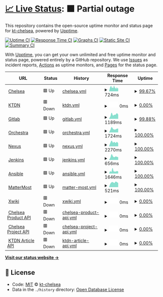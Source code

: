 # [📈 Live Status](https://kt-chelsea.github.io/status/): <!--live status--> **🟧 Partial outage**

This repository contains the open-source uptime monitor and status page for [kt-chelsea](https://kt-chelsea.github.io/status/), powered by [Upptime](https://github.com/upptime/upptime).

[![Uptime CI](https://github.com/koj-co/upptime/workflows/Uptime%20CI/badge.svg)](https://github.com/koj-co/upptime/actions?query=workflow%3A%22Uptime+CI%22)
[![Response Time CI](https://github.com/koj-co/upptime/workflows/Response%20Time%20CI/badge.svg)](https://github.com/koj-co/upptime/actions?query=workflow%3A%22Response+Time+CI%22)
[![Graphs CI](https://github.com/koj-co/upptime/workflows/Graphs%20CI/badge.svg)](https://github.com/koj-co/upptime/actions?query=workflow%3A%22Graphs+CI%22)
[![Static Site CI](https://github.com/koj-co/upptime/workflows/Static%20Site%20CI/badge.svg)](https://github.com/koj-co/upptime/actions?query=workflow%3A%22Static+Site+CI%22)
[![Summary CI](https://github.com/koj-co/upptime/workflows/Summary%20CI/badge.svg)](https://github.com/koj-co/upptime/actions?query=workflow%3A%22Summary+CI%22)

With [Upptime](https://upptime.js.org), you can get your own unlimited and free uptime monitor and status page, powered entirely by a GitHub repository. We use [Issues](https://github.com/kt-chelsea/status/issues) as incident reports, [Actions](https://github.com/kt-chelsea/status/actions) as uptime monitors, and [Pages](https://kt-chelsea.github.io/status/) for the status page.

<!--start: status pages-->
<!-- This summary is generated by Upptime (https://github.com/upptime/upptime) -->
<!-- Do not edit this manually, your changes will be overwritten -->
<!-- prettier-ignore -->
| URL | Status | History | Response Time | Uptime |
| --- | ------ | ------- | ------------- | ------ |
| <img alt="" src="https://favicons.githubusercontent.com/chelsea.kt.co.kr" height="13"> [Chelsea](http://chelsea.kt.co.kr) | 🟩 Up | [chelsea.yml](https://github.com/kt-chelsea/status/commits/HEAD/history/chelsea.yml) | <details><summary><img alt="Response time graph" src="./graphs/chelsea/response-time-week.png" height="20"> 724ms</summary><br><a href="https://kt-chelsea.github.io/status/history/chelsea"><img alt="Response time 718" src="https://img.shields.io/endpoint?url=https%3A%2F%2Fraw.githubusercontent.com%2Fkt-chelsea%2Fstatus%2FHEAD%2Fapi%2Fchelsea%2Fresponse-time.json"></a><br><a href="https://kt-chelsea.github.io/status/history/chelsea"><img alt="24-hour response time 648" src="https://img.shields.io/endpoint?url=https%3A%2F%2Fraw.githubusercontent.com%2Fkt-chelsea%2Fstatus%2FHEAD%2Fapi%2Fchelsea%2Fresponse-time-day.json"></a><br><a href="https://kt-chelsea.github.io/status/history/chelsea"><img alt="7-day response time 724" src="https://img.shields.io/endpoint?url=https%3A%2F%2Fraw.githubusercontent.com%2Fkt-chelsea%2Fstatus%2FHEAD%2Fapi%2Fchelsea%2Fresponse-time-week.json"></a><br><a href="https://kt-chelsea.github.io/status/history/chelsea"><img alt="30-day response time 708" src="https://img.shields.io/endpoint?url=https%3A%2F%2Fraw.githubusercontent.com%2Fkt-chelsea%2Fstatus%2FHEAD%2Fapi%2Fchelsea%2Fresponse-time-month.json"></a><br><a href="https://kt-chelsea.github.io/status/history/chelsea"><img alt="1-year response time 702" src="https://img.shields.io/endpoint?url=https%3A%2F%2Fraw.githubusercontent.com%2Fkt-chelsea%2Fstatus%2FHEAD%2Fapi%2Fchelsea%2Fresponse-time-year.json"></a></details> | <details><summary><a href="https://kt-chelsea.github.io/status/history/chelsea">99.67%</a></summary><a href="https://kt-chelsea.github.io/status/history/chelsea"><img alt="All-time uptime 99.91%" src="https://img.shields.io/endpoint?url=https%3A%2F%2Fraw.githubusercontent.com%2Fkt-chelsea%2Fstatus%2FHEAD%2Fapi%2Fchelsea%2Fuptime.json"></a><br><a href="https://kt-chelsea.github.io/status/history/chelsea"><img alt="24-hour uptime 97.66%" src="https://img.shields.io/endpoint?url=https%3A%2F%2Fraw.githubusercontent.com%2Fkt-chelsea%2Fstatus%2FHEAD%2Fapi%2Fchelsea%2Fuptime-day.json"></a><br><a href="https://kt-chelsea.github.io/status/history/chelsea"><img alt="7-day uptime 99.67%" src="https://img.shields.io/endpoint?url=https%3A%2F%2Fraw.githubusercontent.com%2Fkt-chelsea%2Fstatus%2FHEAD%2Fapi%2Fchelsea%2Fuptime-week.json"></a><br><a href="https://kt-chelsea.github.io/status/history/chelsea"><img alt="30-day uptime 99.92%" src="https://img.shields.io/endpoint?url=https%3A%2F%2Fraw.githubusercontent.com%2Fkt-chelsea%2Fstatus%2FHEAD%2Fapi%2Fchelsea%2Fuptime-month.json"></a><br><a href="https://kt-chelsea.github.io/status/history/chelsea"><img alt="1-year uptime 99.93%" src="https://img.shields.io/endpoint?url=https%3A%2F%2Fraw.githubusercontent.com%2Fkt-chelsea%2Fstatus%2FHEAD%2Fapi%2Fchelsea%2Fuptime-year.json"></a></details>
| <img alt="" src="https://favicons.githubusercontent.com/ktdn.chelsea.kt.co.kr" height="13"> [KTDN](http://ktdn.chelsea.kt.co.kr) | 🟥 Down | [ktdn.yml](https://github.com/kt-chelsea/status/commits/HEAD/history/ktdn.yml) | <details><summary><img alt="Response time graph" src="./graphs/ktdn/response-time-week.png" height="20"> 0ms</summary><br><a href="https://kt-chelsea.github.io/status/history/ktdn"><img alt="Response time 689" src="https://img.shields.io/endpoint?url=https%3A%2F%2Fraw.githubusercontent.com%2Fkt-chelsea%2Fstatus%2FHEAD%2Fapi%2Fktdn%2Fresponse-time.json"></a><br><a href="https://kt-chelsea.github.io/status/history/ktdn"><img alt="24-hour response time 0" src="https://img.shields.io/endpoint?url=https%3A%2F%2Fraw.githubusercontent.com%2Fkt-chelsea%2Fstatus%2FHEAD%2Fapi%2Fktdn%2Fresponse-time-day.json"></a><br><a href="https://kt-chelsea.github.io/status/history/ktdn"><img alt="7-day response time 0" src="https://img.shields.io/endpoint?url=https%3A%2F%2Fraw.githubusercontent.com%2Fkt-chelsea%2Fstatus%2FHEAD%2Fapi%2Fktdn%2Fresponse-time-week.json"></a><br><a href="https://kt-chelsea.github.io/status/history/ktdn"><img alt="30-day response time 0" src="https://img.shields.io/endpoint?url=https%3A%2F%2Fraw.githubusercontent.com%2Fkt-chelsea%2Fstatus%2FHEAD%2Fapi%2Fktdn%2Fresponse-time-month.json"></a><br><a href="https://kt-chelsea.github.io/status/history/ktdn"><img alt="1-year response time 666" src="https://img.shields.io/endpoint?url=https%3A%2F%2Fraw.githubusercontent.com%2Fkt-chelsea%2Fstatus%2FHEAD%2Fapi%2Fktdn%2Fresponse-time-year.json"></a></details> | <details><summary><a href="https://kt-chelsea.github.io/status/history/ktdn">0.00%</a></summary><a href="https://kt-chelsea.github.io/status/history/ktdn"><img alt="All-time uptime 78.00%" src="https://img.shields.io/endpoint?url=https%3A%2F%2Fraw.githubusercontent.com%2Fkt-chelsea%2Fstatus%2FHEAD%2Fapi%2Fktdn%2Fuptime.json"></a><br><a href="https://kt-chelsea.github.io/status/history/ktdn"><img alt="24-hour uptime 0.00%" src="https://img.shields.io/endpoint?url=https%3A%2F%2Fraw.githubusercontent.com%2Fkt-chelsea%2Fstatus%2FHEAD%2Fapi%2Fktdn%2Fuptime-day.json"></a><br><a href="https://kt-chelsea.github.io/status/history/ktdn"><img alt="7-day uptime 0.00%" src="https://img.shields.io/endpoint?url=https%3A%2F%2Fraw.githubusercontent.com%2Fkt-chelsea%2Fstatus%2FHEAD%2Fapi%2Fktdn%2Fuptime-week.json"></a><br><a href="https://kt-chelsea.github.io/status/history/ktdn"><img alt="30-day uptime 7.96%" src="https://img.shields.io/endpoint?url=https%3A%2F%2Fraw.githubusercontent.com%2Fkt-chelsea%2Fstatus%2FHEAD%2Fapi%2Fktdn%2Fuptime-month.json"></a><br><a href="https://kt-chelsea.github.io/status/history/ktdn"><img alt="1-year uptime 70.51%" src="https://img.shields.io/endpoint?url=https%3A%2F%2Fraw.githubusercontent.com%2Fkt-chelsea%2Fstatus%2FHEAD%2Fapi%2Fktdn%2Fuptime-year.json"></a></details>
| <img alt="" src="https://favicons.githubusercontent.com/scm.chelsea.kt.co.kr" height="13"> [Gitlab](http://scm.chelsea.kt.co.kr) | 🟩 Up | [gitlab.yml](https://github.com/kt-chelsea/status/commits/HEAD/history/gitlab.yml) | <details><summary><img alt="Response time graph" src="./graphs/gitlab/response-time-week.png" height="20"> 1189ms</summary><br><a href="https://kt-chelsea.github.io/status/history/gitlab"><img alt="Response time 1079" src="https://img.shields.io/endpoint?url=https%3A%2F%2Fraw.githubusercontent.com%2Fkt-chelsea%2Fstatus%2FHEAD%2Fapi%2Fgitlab%2Fresponse-time.json"></a><br><a href="https://kt-chelsea.github.io/status/history/gitlab"><img alt="24-hour response time 1013" src="https://img.shields.io/endpoint?url=https%3A%2F%2Fraw.githubusercontent.com%2Fkt-chelsea%2Fstatus%2FHEAD%2Fapi%2Fgitlab%2Fresponse-time-day.json"></a><br><a href="https://kt-chelsea.github.io/status/history/gitlab"><img alt="7-day response time 1189" src="https://img.shields.io/endpoint?url=https%3A%2F%2Fraw.githubusercontent.com%2Fkt-chelsea%2Fstatus%2FHEAD%2Fapi%2Fgitlab%2Fresponse-time-week.json"></a><br><a href="https://kt-chelsea.github.io/status/history/gitlab"><img alt="30-day response time 1046" src="https://img.shields.io/endpoint?url=https%3A%2F%2Fraw.githubusercontent.com%2Fkt-chelsea%2Fstatus%2FHEAD%2Fapi%2Fgitlab%2Fresponse-time-month.json"></a><br><a href="https://kt-chelsea.github.io/status/history/gitlab"><img alt="1-year response time 1077" src="https://img.shields.io/endpoint?url=https%3A%2F%2Fraw.githubusercontent.com%2Fkt-chelsea%2Fstatus%2FHEAD%2Fapi%2Fgitlab%2Fresponse-time-year.json"></a></details> | <details><summary><a href="https://kt-chelsea.github.io/status/history/gitlab">99.88%</a></summary><a href="https://kt-chelsea.github.io/status/history/gitlab"><img alt="All-time uptime 99.75%" src="https://img.shields.io/endpoint?url=https%3A%2F%2Fraw.githubusercontent.com%2Fkt-chelsea%2Fstatus%2FHEAD%2Fapi%2Fgitlab%2Fuptime.json"></a><br><a href="https://kt-chelsea.github.io/status/history/gitlab"><img alt="24-hour uptime 99.19%" src="https://img.shields.io/endpoint?url=https%3A%2F%2Fraw.githubusercontent.com%2Fkt-chelsea%2Fstatus%2FHEAD%2Fapi%2Fgitlab%2Fuptime-day.json"></a><br><a href="https://kt-chelsea.github.io/status/history/gitlab"><img alt="7-day uptime 99.88%" src="https://img.shields.io/endpoint?url=https%3A%2F%2Fraw.githubusercontent.com%2Fkt-chelsea%2Fstatus%2FHEAD%2Fapi%2Fgitlab%2Fuptime-week.json"></a><br><a href="https://kt-chelsea.github.io/status/history/gitlab"><img alt="30-day uptime 99.97%" src="https://img.shields.io/endpoint?url=https%3A%2F%2Fraw.githubusercontent.com%2Fkt-chelsea%2Fstatus%2FHEAD%2Fapi%2Fgitlab%2Fuptime-month.json"></a><br><a href="https://kt-chelsea.github.io/status/history/gitlab"><img alt="1-year uptime 99.72%" src="https://img.shields.io/endpoint?url=https%3A%2F%2Fraw.githubusercontent.com%2Fkt-chelsea%2Fstatus%2FHEAD%2Fapi%2Fgitlab%2Fuptime-year.json"></a></details>
| <img alt="" src="https://favicons.githubusercontent.com/issue.chelsea.kt.co.kr" height="13"> [Orchestra](http://issue.chelsea.kt.co.kr) | 🟩 Up | [orchestra.yml](https://github.com/kt-chelsea/status/commits/HEAD/history/orchestra.yml) | <details><summary><img alt="Response time graph" src="./graphs/orchestra/response-time-week.png" height="20"> 1724ms</summary><br><a href="https://kt-chelsea.github.io/status/history/orchestra"><img alt="Response time 2011" src="https://img.shields.io/endpoint?url=https%3A%2F%2Fraw.githubusercontent.com%2Fkt-chelsea%2Fstatus%2FHEAD%2Fapi%2Forchestra%2Fresponse-time.json"></a><br><a href="https://kt-chelsea.github.io/status/history/orchestra"><img alt="24-hour response time 1861" src="https://img.shields.io/endpoint?url=https%3A%2F%2Fraw.githubusercontent.com%2Fkt-chelsea%2Fstatus%2FHEAD%2Fapi%2Forchestra%2Fresponse-time-day.json"></a><br><a href="https://kt-chelsea.github.io/status/history/orchestra"><img alt="7-day response time 1724" src="https://img.shields.io/endpoint?url=https%3A%2F%2Fraw.githubusercontent.com%2Fkt-chelsea%2Fstatus%2FHEAD%2Fapi%2Forchestra%2Fresponse-time-week.json"></a><br><a href="https://kt-chelsea.github.io/status/history/orchestra"><img alt="30-day response time 1556" src="https://img.shields.io/endpoint?url=https%3A%2F%2Fraw.githubusercontent.com%2Fkt-chelsea%2Fstatus%2FHEAD%2Fapi%2Forchestra%2Fresponse-time-month.json"></a><br><a href="https://kt-chelsea.github.io/status/history/orchestra"><img alt="1-year response time 2114" src="https://img.shields.io/endpoint?url=https%3A%2F%2Fraw.githubusercontent.com%2Fkt-chelsea%2Fstatus%2FHEAD%2Fapi%2Forchestra%2Fresponse-time-year.json"></a></details> | <details><summary><a href="https://kt-chelsea.github.io/status/history/orchestra">100.00%</a></summary><a href="https://kt-chelsea.github.io/status/history/orchestra"><img alt="All-time uptime 99.82%" src="https://img.shields.io/endpoint?url=https%3A%2F%2Fraw.githubusercontent.com%2Fkt-chelsea%2Fstatus%2FHEAD%2Fapi%2Forchestra%2Fuptime.json"></a><br><a href="https://kt-chelsea.github.io/status/history/orchestra"><img alt="24-hour uptime 100.00%" src="https://img.shields.io/endpoint?url=https%3A%2F%2Fraw.githubusercontent.com%2Fkt-chelsea%2Fstatus%2FHEAD%2Fapi%2Forchestra%2Fuptime-day.json"></a><br><a href="https://kt-chelsea.github.io/status/history/orchestra"><img alt="7-day uptime 100.00%" src="https://img.shields.io/endpoint?url=https%3A%2F%2Fraw.githubusercontent.com%2Fkt-chelsea%2Fstatus%2FHEAD%2Fapi%2Forchestra%2Fuptime-week.json"></a><br><a href="https://kt-chelsea.github.io/status/history/orchestra"><img alt="30-day uptime 99.96%" src="https://img.shields.io/endpoint?url=https%3A%2F%2Fraw.githubusercontent.com%2Fkt-chelsea%2Fstatus%2FHEAD%2Fapi%2Forchestra%2Fuptime-month.json"></a><br><a href="https://kt-chelsea.github.io/status/history/orchestra"><img alt="1-year uptime 99.80%" src="https://img.shields.io/endpoint?url=https%3A%2F%2Fraw.githubusercontent.com%2Fkt-chelsea%2Fstatus%2FHEAD%2Fapi%2Forchestra%2Fuptime-year.json"></a></details>
| <img alt="" src="https://favicons.githubusercontent.com/repo.chelsea.kt.co.kr" height="13"> [Nexus](http://repo.chelsea.kt.co.kr) | 🟩 Up | [nexus.yml](https://github.com/kt-chelsea/status/commits/HEAD/history/nexus.yml) | <details><summary><img alt="Response time graph" src="./graphs/nexus/response-time-week.png" height="20"> 2270ms</summary><br><a href="https://kt-chelsea.github.io/status/history/nexus"><img alt="Response time 1175" src="https://img.shields.io/endpoint?url=https%3A%2F%2Fraw.githubusercontent.com%2Fkt-chelsea%2Fstatus%2FHEAD%2Fapi%2Fnexus%2Fresponse-time.json"></a><br><a href="https://kt-chelsea.github.io/status/history/nexus"><img alt="24-hour response time 1747" src="https://img.shields.io/endpoint?url=https%3A%2F%2Fraw.githubusercontent.com%2Fkt-chelsea%2Fstatus%2FHEAD%2Fapi%2Fnexus%2Fresponse-time-day.json"></a><br><a href="https://kt-chelsea.github.io/status/history/nexus"><img alt="7-day response time 2270" src="https://img.shields.io/endpoint?url=https%3A%2F%2Fraw.githubusercontent.com%2Fkt-chelsea%2Fstatus%2FHEAD%2Fapi%2Fnexus%2Fresponse-time-week.json"></a><br><a href="https://kt-chelsea.github.io/status/history/nexus"><img alt="30-day response time 2076" src="https://img.shields.io/endpoint?url=https%3A%2F%2Fraw.githubusercontent.com%2Fkt-chelsea%2Fstatus%2FHEAD%2Fapi%2Fnexus%2Fresponse-time-month.json"></a><br><a href="https://kt-chelsea.github.io/status/history/nexus"><img alt="1-year response time 1380" src="https://img.shields.io/endpoint?url=https%3A%2F%2Fraw.githubusercontent.com%2Fkt-chelsea%2Fstatus%2FHEAD%2Fapi%2Fnexus%2Fresponse-time-year.json"></a></details> | <details><summary><a href="https://kt-chelsea.github.io/status/history/nexus">100.00%</a></summary><a href="https://kt-chelsea.github.io/status/history/nexus"><img alt="All-time uptime 99.94%" src="https://img.shields.io/endpoint?url=https%3A%2F%2Fraw.githubusercontent.com%2Fkt-chelsea%2Fstatus%2FHEAD%2Fapi%2Fnexus%2Fuptime.json"></a><br><a href="https://kt-chelsea.github.io/status/history/nexus"><img alt="24-hour uptime 100.00%" src="https://img.shields.io/endpoint?url=https%3A%2F%2Fraw.githubusercontent.com%2Fkt-chelsea%2Fstatus%2FHEAD%2Fapi%2Fnexus%2Fuptime-day.json"></a><br><a href="https://kt-chelsea.github.io/status/history/nexus"><img alt="7-day uptime 100.00%" src="https://img.shields.io/endpoint?url=https%3A%2F%2Fraw.githubusercontent.com%2Fkt-chelsea%2Fstatus%2FHEAD%2Fapi%2Fnexus%2Fuptime-week.json"></a><br><a href="https://kt-chelsea.github.io/status/history/nexus"><img alt="30-day uptime 100.00%" src="https://img.shields.io/endpoint?url=https%3A%2F%2Fraw.githubusercontent.com%2Fkt-chelsea%2Fstatus%2FHEAD%2Fapi%2Fnexus%2Fuptime-month.json"></a><br><a href="https://kt-chelsea.github.io/status/history/nexus"><img alt="1-year uptime 99.96%" src="https://img.shields.io/endpoint?url=https%3A%2F%2Fraw.githubusercontent.com%2Fkt-chelsea%2Fstatus%2FHEAD%2Fapi%2Fnexus%2Fuptime-year.json"></a></details>
| <img alt="" src="https://favicons.githubusercontent.com/build.chelsea.kt.co.kr" height="13"> [Jenkins](http://build.chelsea.kt.co.kr) | 🟩 Up | [jenkins.yml](https://github.com/kt-chelsea/status/commits/HEAD/history/jenkins.yml) | <details><summary><img alt="Response time graph" src="./graphs/jenkins/response-time-week.png" height="20"> 656ms</summary><br><a href="https://kt-chelsea.github.io/status/history/jenkins"><img alt="Response time 656" src="https://img.shields.io/endpoint?url=https%3A%2F%2Fraw.githubusercontent.com%2Fkt-chelsea%2Fstatus%2FHEAD%2Fapi%2Fjenkins%2Fresponse-time.json"></a><br><a href="https://kt-chelsea.github.io/status/history/jenkins"><img alt="24-hour response time 527" src="https://img.shields.io/endpoint?url=https%3A%2F%2Fraw.githubusercontent.com%2Fkt-chelsea%2Fstatus%2FHEAD%2Fapi%2Fjenkins%2Fresponse-time-day.json"></a><br><a href="https://kt-chelsea.github.io/status/history/jenkins"><img alt="7-day response time 656" src="https://img.shields.io/endpoint?url=https%3A%2F%2Fraw.githubusercontent.com%2Fkt-chelsea%2Fstatus%2FHEAD%2Fapi%2Fjenkins%2Fresponse-time-week.json"></a><br><a href="https://kt-chelsea.github.io/status/history/jenkins"><img alt="30-day response time 614" src="https://img.shields.io/endpoint?url=https%3A%2F%2Fraw.githubusercontent.com%2Fkt-chelsea%2Fstatus%2FHEAD%2Fapi%2Fjenkins%2Fresponse-time-month.json"></a><br><a href="https://kt-chelsea.github.io/status/history/jenkins"><img alt="1-year response time 656" src="https://img.shields.io/endpoint?url=https%3A%2F%2Fraw.githubusercontent.com%2Fkt-chelsea%2Fstatus%2FHEAD%2Fapi%2Fjenkins%2Fresponse-time-year.json"></a></details> | <details><summary><a href="https://kt-chelsea.github.io/status/history/jenkins">100.00%</a></summary><a href="https://kt-chelsea.github.io/status/history/jenkins"><img alt="All-time uptime 99.22%" src="https://img.shields.io/endpoint?url=https%3A%2F%2Fraw.githubusercontent.com%2Fkt-chelsea%2Fstatus%2FHEAD%2Fapi%2Fjenkins%2Fuptime.json"></a><br><a href="https://kt-chelsea.github.io/status/history/jenkins"><img alt="24-hour uptime 100.00%" src="https://img.shields.io/endpoint?url=https%3A%2F%2Fraw.githubusercontent.com%2Fkt-chelsea%2Fstatus%2FHEAD%2Fapi%2Fjenkins%2Fuptime-day.json"></a><br><a href="https://kt-chelsea.github.io/status/history/jenkins"><img alt="7-day uptime 100.00%" src="https://img.shields.io/endpoint?url=https%3A%2F%2Fraw.githubusercontent.com%2Fkt-chelsea%2Fstatus%2FHEAD%2Fapi%2Fjenkins%2Fuptime-week.json"></a><br><a href="https://kt-chelsea.github.io/status/history/jenkins"><img alt="30-day uptime 100.00%" src="https://img.shields.io/endpoint?url=https%3A%2F%2Fraw.githubusercontent.com%2Fkt-chelsea%2Fstatus%2FHEAD%2Fapi%2Fjenkins%2Fuptime-month.json"></a><br><a href="https://kt-chelsea.github.io/status/history/jenkins"><img alt="1-year uptime 99.44%" src="https://img.shields.io/endpoint?url=https%3A%2F%2Fraw.githubusercontent.com%2Fkt-chelsea%2Fstatus%2FHEAD%2Fapi%2Fjenkins%2Fuptime-year.json"></a></details>
| <img alt="" src="https://favicons.githubusercontent.com/deploy.chelsea.kt.co.kr" height="13"> [Ansible](http://deploy.chelsea.kt.co.kr/#/login) | 🟩 Up | [ansible.yml](https://github.com/kt-chelsea/status/commits/HEAD/history/ansible.yml) | <details><summary><img alt="Response time graph" src="./graphs/ansible/response-time-week.png" height="20"> 1646ms</summary><br><a href="https://kt-chelsea.github.io/status/history/ansible"><img alt="Response time 1138" src="https://img.shields.io/endpoint?url=https%3A%2F%2Fraw.githubusercontent.com%2Fkt-chelsea%2Fstatus%2FHEAD%2Fapi%2Fansible%2Fresponse-time.json"></a><br><a href="https://kt-chelsea.github.io/status/history/ansible"><img alt="24-hour response time 1284" src="https://img.shields.io/endpoint?url=https%3A%2F%2Fraw.githubusercontent.com%2Fkt-chelsea%2Fstatus%2FHEAD%2Fapi%2Fansible%2Fresponse-time-day.json"></a><br><a href="https://kt-chelsea.github.io/status/history/ansible"><img alt="7-day response time 1646" src="https://img.shields.io/endpoint?url=https%3A%2F%2Fraw.githubusercontent.com%2Fkt-chelsea%2Fstatus%2FHEAD%2Fapi%2Fansible%2Fresponse-time-week.json"></a><br><a href="https://kt-chelsea.github.io/status/history/ansible"><img alt="30-day response time 1519" src="https://img.shields.io/endpoint?url=https%3A%2F%2Fraw.githubusercontent.com%2Fkt-chelsea%2Fstatus%2FHEAD%2Fapi%2Fansible%2Fresponse-time-month.json"></a><br><a href="https://kt-chelsea.github.io/status/history/ansible"><img alt="1-year response time 1319" src="https://img.shields.io/endpoint?url=https%3A%2F%2Fraw.githubusercontent.com%2Fkt-chelsea%2Fstatus%2FHEAD%2Fapi%2Fansible%2Fresponse-time-year.json"></a></details> | <details><summary><a href="https://kt-chelsea.github.io/status/history/ansible">100.00%</a></summary><a href="https://kt-chelsea.github.io/status/history/ansible"><img alt="All-time uptime 99.12%" src="https://img.shields.io/endpoint?url=https%3A%2F%2Fraw.githubusercontent.com%2Fkt-chelsea%2Fstatus%2FHEAD%2Fapi%2Fansible%2Fuptime.json"></a><br><a href="https://kt-chelsea.github.io/status/history/ansible"><img alt="24-hour uptime 100.00%" src="https://img.shields.io/endpoint?url=https%3A%2F%2Fraw.githubusercontent.com%2Fkt-chelsea%2Fstatus%2FHEAD%2Fapi%2Fansible%2Fuptime-day.json"></a><br><a href="https://kt-chelsea.github.io/status/history/ansible"><img alt="7-day uptime 100.00%" src="https://img.shields.io/endpoint?url=https%3A%2F%2Fraw.githubusercontent.com%2Fkt-chelsea%2Fstatus%2FHEAD%2Fapi%2Fansible%2Fuptime-week.json"></a><br><a href="https://kt-chelsea.github.io/status/history/ansible"><img alt="30-day uptime 100.00%" src="https://img.shields.io/endpoint?url=https%3A%2F%2Fraw.githubusercontent.com%2Fkt-chelsea%2Fstatus%2FHEAD%2Fapi%2Fansible%2Fuptime-month.json"></a><br><a href="https://kt-chelsea.github.io/status/history/ansible"><img alt="1-year uptime 98.86%" src="https://img.shields.io/endpoint?url=https%3A%2F%2Fraw.githubusercontent.com%2Fkt-chelsea%2Fstatus%2FHEAD%2Fapi%2Fansible%2Fuptime-year.json"></a></details>
| <img alt="" src="https://favicons.githubusercontent.com/chat.chelsea.kt.co.kr" height="13"> [MatterMost](http://chat.chelsea.kt.co.kr/login) | 🟩 Up | [matter-most.yml](https://github.com/kt-chelsea/status/commits/HEAD/history/matter-most.yml) | <details><summary><img alt="Response time graph" src="./graphs/matter-most/response-time-week.png" height="20"> 521ms</summary><br><a href="https://kt-chelsea.github.io/status/history/matter-most"><img alt="Response time 587" src="https://img.shields.io/endpoint?url=https%3A%2F%2Fraw.githubusercontent.com%2Fkt-chelsea%2Fstatus%2FHEAD%2Fapi%2Fmatter-most%2Fresponse-time.json"></a><br><a href="https://kt-chelsea.github.io/status/history/matter-most"><img alt="24-hour response time 472" src="https://img.shields.io/endpoint?url=https%3A%2F%2Fraw.githubusercontent.com%2Fkt-chelsea%2Fstatus%2FHEAD%2Fapi%2Fmatter-most%2Fresponse-time-day.json"></a><br><a href="https://kt-chelsea.github.io/status/history/matter-most"><img alt="7-day response time 521" src="https://img.shields.io/endpoint?url=https%3A%2F%2Fraw.githubusercontent.com%2Fkt-chelsea%2Fstatus%2FHEAD%2Fapi%2Fmatter-most%2Fresponse-time-week.json"></a><br><a href="https://kt-chelsea.github.io/status/history/matter-most"><img alt="30-day response time 558" src="https://img.shields.io/endpoint?url=https%3A%2F%2Fraw.githubusercontent.com%2Fkt-chelsea%2Fstatus%2FHEAD%2Fapi%2Fmatter-most%2Fresponse-time-month.json"></a><br><a href="https://kt-chelsea.github.io/status/history/matter-most"><img alt="1-year response time 581" src="https://img.shields.io/endpoint?url=https%3A%2F%2Fraw.githubusercontent.com%2Fkt-chelsea%2Fstatus%2FHEAD%2Fapi%2Fmatter-most%2Fresponse-time-year.json"></a></details> | <details><summary><a href="https://kt-chelsea.github.io/status/history/matter-most">100.00%</a></summary><a href="https://kt-chelsea.github.io/status/history/matter-most"><img alt="All-time uptime 99.95%" src="https://img.shields.io/endpoint?url=https%3A%2F%2Fraw.githubusercontent.com%2Fkt-chelsea%2Fstatus%2FHEAD%2Fapi%2Fmatter-most%2Fuptime.json"></a><br><a href="https://kt-chelsea.github.io/status/history/matter-most"><img alt="24-hour uptime 100.00%" src="https://img.shields.io/endpoint?url=https%3A%2F%2Fraw.githubusercontent.com%2Fkt-chelsea%2Fstatus%2FHEAD%2Fapi%2Fmatter-most%2Fuptime-day.json"></a><br><a href="https://kt-chelsea.github.io/status/history/matter-most"><img alt="7-day uptime 100.00%" src="https://img.shields.io/endpoint?url=https%3A%2F%2Fraw.githubusercontent.com%2Fkt-chelsea%2Fstatus%2FHEAD%2Fapi%2Fmatter-most%2Fuptime-week.json"></a><br><a href="https://kt-chelsea.github.io/status/history/matter-most"><img alt="30-day uptime 100.00%" src="https://img.shields.io/endpoint?url=https%3A%2F%2Fraw.githubusercontent.com%2Fkt-chelsea%2Fstatus%2FHEAD%2Fapi%2Fmatter-most%2Fuptime-month.json"></a><br><a href="https://kt-chelsea.github.io/status/history/matter-most"><img alt="1-year uptime 99.97%" src="https://img.shields.io/endpoint?url=https%3A%2F%2Fraw.githubusercontent.com%2Fkt-chelsea%2Fstatus%2FHEAD%2Fapi%2Fmatter-most%2Fuptime-year.json"></a></details>
| <img alt="" src="https://favicons.githubusercontent.com/wiki.chelsea.kt.co.kr" height="13"> [Xwiki](http://wiki.chelsea.kt.co.kr/xwiki/bin/view/Main/) | 🟥 Down | [xwiki.yml](https://github.com/kt-chelsea/status/commits/HEAD/history/xwiki.yml) | <details><summary><img alt="Response time graph" src="./graphs/xwiki/response-time-week.png" height="20"> 0ms</summary><br><a href="https://kt-chelsea.github.io/status/history/xwiki"><img alt="Response time 834" src="https://img.shields.io/endpoint?url=https%3A%2F%2Fraw.githubusercontent.com%2Fkt-chelsea%2Fstatus%2FHEAD%2Fapi%2Fxwiki%2Fresponse-time.json"></a><br><a href="https://kt-chelsea.github.io/status/history/xwiki"><img alt="24-hour response time 0" src="https://img.shields.io/endpoint?url=https%3A%2F%2Fraw.githubusercontent.com%2Fkt-chelsea%2Fstatus%2FHEAD%2Fapi%2Fxwiki%2Fresponse-time-day.json"></a><br><a href="https://kt-chelsea.github.io/status/history/xwiki"><img alt="7-day response time 0" src="https://img.shields.io/endpoint?url=https%3A%2F%2Fraw.githubusercontent.com%2Fkt-chelsea%2Fstatus%2FHEAD%2Fapi%2Fxwiki%2Fresponse-time-week.json"></a><br><a href="https://kt-chelsea.github.io/status/history/xwiki"><img alt="30-day response time 0" src="https://img.shields.io/endpoint?url=https%3A%2F%2Fraw.githubusercontent.com%2Fkt-chelsea%2Fstatus%2FHEAD%2Fapi%2Fxwiki%2Fresponse-time-month.json"></a><br><a href="https://kt-chelsea.github.io/status/history/xwiki"><img alt="1-year response time 827" src="https://img.shields.io/endpoint?url=https%3A%2F%2Fraw.githubusercontent.com%2Fkt-chelsea%2Fstatus%2FHEAD%2Fapi%2Fxwiki%2Fresponse-time-year.json"></a></details> | <details><summary><a href="https://kt-chelsea.github.io/status/history/xwiki">0.00%</a></summary><a href="https://kt-chelsea.github.io/status/history/xwiki"><img alt="All-time uptime 64.19%" src="https://img.shields.io/endpoint?url=https%3A%2F%2Fraw.githubusercontent.com%2Fkt-chelsea%2Fstatus%2FHEAD%2Fapi%2Fxwiki%2Fuptime.json"></a><br><a href="https://kt-chelsea.github.io/status/history/xwiki"><img alt="24-hour uptime 0.00%" src="https://img.shields.io/endpoint?url=https%3A%2F%2Fraw.githubusercontent.com%2Fkt-chelsea%2Fstatus%2FHEAD%2Fapi%2Fxwiki%2Fuptime-day.json"></a><br><a href="https://kt-chelsea.github.io/status/history/xwiki"><img alt="7-day uptime 0.00%" src="https://img.shields.io/endpoint?url=https%3A%2F%2Fraw.githubusercontent.com%2Fkt-chelsea%2Fstatus%2FHEAD%2Fapi%2Fxwiki%2Fuptime-week.json"></a><br><a href="https://kt-chelsea.github.io/status/history/xwiki"><img alt="30-day uptime 7.96%" src="https://img.shields.io/endpoint?url=https%3A%2F%2Fraw.githubusercontent.com%2Fkt-chelsea%2Fstatus%2FHEAD%2Fapi%2Fxwiki%2Fuptime-month.json"></a><br><a href="https://kt-chelsea.github.io/status/history/xwiki"><img alt="1-year uptime 51.97%" src="https://img.shields.io/endpoint?url=https%3A%2F%2Fraw.githubusercontent.com%2Fkt-chelsea%2Fstatus%2FHEAD%2Fapi%2Fxwiki%2Fuptime-year.json"></a></details>
| <img alt="" src="https://favicons.githubusercontent.com/chelsea.kt.co.kr" height="13"> [Chelsea Product API](http://chelsea.kt.co.kr/chelsea/product) | 🟥 Down | [chelsea-product-api.yml](https://github.com/kt-chelsea/status/commits/HEAD/history/chelsea-product-api.yml) | <details><summary><img alt="Response time graph" src="./graphs/chelsea-product-api/response-time-week.png" height="20"> 0ms</summary><br><a href="https://kt-chelsea.github.io/status/history/chelsea-product-api"><img alt="Response time 375" src="https://img.shields.io/endpoint?url=https%3A%2F%2Fraw.githubusercontent.com%2Fkt-chelsea%2Fstatus%2FHEAD%2Fapi%2Fchelsea-product-api%2Fresponse-time.json"></a><br><a href="https://kt-chelsea.github.io/status/history/chelsea-product-api"><img alt="24-hour response time 0" src="https://img.shields.io/endpoint?url=https%3A%2F%2Fraw.githubusercontent.com%2Fkt-chelsea%2Fstatus%2FHEAD%2Fapi%2Fchelsea-product-api%2Fresponse-time-day.json"></a><br><a href="https://kt-chelsea.github.io/status/history/chelsea-product-api"><img alt="7-day response time 0" src="https://img.shields.io/endpoint?url=https%3A%2F%2Fraw.githubusercontent.com%2Fkt-chelsea%2Fstatus%2FHEAD%2Fapi%2Fchelsea-product-api%2Fresponse-time-week.json"></a><br><a href="https://kt-chelsea.github.io/status/history/chelsea-product-api"><img alt="30-day response time 379" src="https://img.shields.io/endpoint?url=https%3A%2F%2Fraw.githubusercontent.com%2Fkt-chelsea%2Fstatus%2FHEAD%2Fapi%2Fchelsea-product-api%2Fresponse-time-month.json"></a><br><a href="https://kt-chelsea.github.io/status/history/chelsea-product-api"><img alt="1-year response time 378" src="https://img.shields.io/endpoint?url=https%3A%2F%2Fraw.githubusercontent.com%2Fkt-chelsea%2Fstatus%2FHEAD%2Fapi%2Fchelsea-product-api%2Fresponse-time-year.json"></a></details> | <details><summary><a href="https://kt-chelsea.github.io/status/history/chelsea-product-api">0.00%</a></summary><a href="https://kt-chelsea.github.io/status/history/chelsea-product-api"><img alt="All-time uptime 98.42%" src="https://img.shields.io/endpoint?url=https%3A%2F%2Fraw.githubusercontent.com%2Fkt-chelsea%2Fstatus%2FHEAD%2Fapi%2Fchelsea-product-api%2Fuptime.json"></a><br><a href="https://kt-chelsea.github.io/status/history/chelsea-product-api"><img alt="24-hour uptime 0.00%" src="https://img.shields.io/endpoint?url=https%3A%2F%2Fraw.githubusercontent.com%2Fkt-chelsea%2Fstatus%2FHEAD%2Fapi%2Fchelsea-product-api%2Fuptime-day.json"></a><br><a href="https://kt-chelsea.github.io/status/history/chelsea-product-api"><img alt="7-day uptime 0.00%" src="https://img.shields.io/endpoint?url=https%3A%2F%2Fraw.githubusercontent.com%2Fkt-chelsea%2Fstatus%2FHEAD%2Fapi%2Fchelsea-product-api%2Fuptime-week.json"></a><br><a href="https://kt-chelsea.github.io/status/history/chelsea-product-api"><img alt="30-day uptime 75.75%" src="https://img.shields.io/endpoint?url=https%3A%2F%2Fraw.githubusercontent.com%2Fkt-chelsea%2Fstatus%2FHEAD%2Fapi%2Fchelsea-product-api%2Fuptime-month.json"></a><br><a href="https://kt-chelsea.github.io/status/history/chelsea-product-api"><img alt="1-year uptime 97.95%" src="https://img.shields.io/endpoint?url=https%3A%2F%2Fraw.githubusercontent.com%2Fkt-chelsea%2Fstatus%2FHEAD%2Fapi%2Fchelsea-product-api%2Fuptime-year.json"></a></details>
| <img alt="" src="https://favicons.githubusercontent.com/chelsea.kt.co.kr" height="13"> [Chelsea Project API](http://chelsea.kt.co.kr/chelsea/project) | 🟥 Down | [chelsea-project-api.yml](https://github.com/kt-chelsea/status/commits/HEAD/history/chelsea-project-api.yml) | <details><summary><img alt="Response time graph" src="./graphs/chelsea-project-api/response-time-week.png" height="20"> 0ms</summary><br><a href="https://kt-chelsea.github.io/status/history/chelsea-project-api"><img alt="Response time 197" src="https://img.shields.io/endpoint?url=https%3A%2F%2Fraw.githubusercontent.com%2Fkt-chelsea%2Fstatus%2FHEAD%2Fapi%2Fchelsea-project-api%2Fresponse-time.json"></a><br><a href="https://kt-chelsea.github.io/status/history/chelsea-project-api"><img alt="24-hour response time 0" src="https://img.shields.io/endpoint?url=https%3A%2F%2Fraw.githubusercontent.com%2Fkt-chelsea%2Fstatus%2FHEAD%2Fapi%2Fchelsea-project-api%2Fresponse-time-day.json"></a><br><a href="https://kt-chelsea.github.io/status/history/chelsea-project-api"><img alt="7-day response time 0" src="https://img.shields.io/endpoint?url=https%3A%2F%2Fraw.githubusercontent.com%2Fkt-chelsea%2Fstatus%2FHEAD%2Fapi%2Fchelsea-project-api%2Fresponse-time-week.json"></a><br><a href="https://kt-chelsea.github.io/status/history/chelsea-project-api"><img alt="30-day response time 198" src="https://img.shields.io/endpoint?url=https%3A%2F%2Fraw.githubusercontent.com%2Fkt-chelsea%2Fstatus%2FHEAD%2Fapi%2Fchelsea-project-api%2Fresponse-time-month.json"></a><br><a href="https://kt-chelsea.github.io/status/history/chelsea-project-api"><img alt="1-year response time 198" src="https://img.shields.io/endpoint?url=https%3A%2F%2Fraw.githubusercontent.com%2Fkt-chelsea%2Fstatus%2FHEAD%2Fapi%2Fchelsea-project-api%2Fresponse-time-year.json"></a></details> | <details><summary><a href="https://kt-chelsea.github.io/status/history/chelsea-project-api">0.00%</a></summary><a href="https://kt-chelsea.github.io/status/history/chelsea-project-api"><img alt="All-time uptime 98.42%" src="https://img.shields.io/endpoint?url=https%3A%2F%2Fraw.githubusercontent.com%2Fkt-chelsea%2Fstatus%2FHEAD%2Fapi%2Fchelsea-project-api%2Fuptime.json"></a><br><a href="https://kt-chelsea.github.io/status/history/chelsea-project-api"><img alt="24-hour uptime 0.00%" src="https://img.shields.io/endpoint?url=https%3A%2F%2Fraw.githubusercontent.com%2Fkt-chelsea%2Fstatus%2FHEAD%2Fapi%2Fchelsea-project-api%2Fuptime-day.json"></a><br><a href="https://kt-chelsea.github.io/status/history/chelsea-project-api"><img alt="7-day uptime 0.00%" src="https://img.shields.io/endpoint?url=https%3A%2F%2Fraw.githubusercontent.com%2Fkt-chelsea%2Fstatus%2FHEAD%2Fapi%2Fchelsea-project-api%2Fuptime-week.json"></a><br><a href="https://kt-chelsea.github.io/status/history/chelsea-project-api"><img alt="30-day uptime 75.76%" src="https://img.shields.io/endpoint?url=https%3A%2F%2Fraw.githubusercontent.com%2Fkt-chelsea%2Fstatus%2FHEAD%2Fapi%2Fchelsea-project-api%2Fuptime-month.json"></a><br><a href="https://kt-chelsea.github.io/status/history/chelsea-project-api"><img alt="1-year uptime 97.96%" src="https://img.shields.io/endpoint?url=https%3A%2F%2Fraw.githubusercontent.com%2Fkt-chelsea%2Fstatus%2FHEAD%2Fapi%2Fchelsea-project-api%2Fuptime-year.json"></a></details>
| <img alt="" src="https://favicons.githubusercontent.com/ktdn.chelsea.kt.co.kr" height="13"> [KTDN Article API](http://ktdn.chelsea.kt.co.kr/api/v1/articles) | 🟥 Down | [ktdn-article-api.yml](https://github.com/kt-chelsea/status/commits/HEAD/history/ktdn-article-api.yml) | <details><summary><img alt="Response time graph" src="./graphs/ktdn-article-api/response-time-week.png" height="20"> 0ms</summary><br><a href="https://kt-chelsea.github.io/status/history/ktdn-article-api"><img alt="Response time 929" src="https://img.shields.io/endpoint?url=https%3A%2F%2Fraw.githubusercontent.com%2Fkt-chelsea%2Fstatus%2FHEAD%2Fapi%2Fktdn-article-api%2Fresponse-time.json"></a><br><a href="https://kt-chelsea.github.io/status/history/ktdn-article-api"><img alt="24-hour response time 0" src="https://img.shields.io/endpoint?url=https%3A%2F%2Fraw.githubusercontent.com%2Fkt-chelsea%2Fstatus%2FHEAD%2Fapi%2Fktdn-article-api%2Fresponse-time-day.json"></a><br><a href="https://kt-chelsea.github.io/status/history/ktdn-article-api"><img alt="7-day response time 0" src="https://img.shields.io/endpoint?url=https%3A%2F%2Fraw.githubusercontent.com%2Fkt-chelsea%2Fstatus%2FHEAD%2Fapi%2Fktdn-article-api%2Fresponse-time-week.json"></a><br><a href="https://kt-chelsea.github.io/status/history/ktdn-article-api"><img alt="30-day response time 0" src="https://img.shields.io/endpoint?url=https%3A%2F%2Fraw.githubusercontent.com%2Fkt-chelsea%2Fstatus%2FHEAD%2Fapi%2Fktdn-article-api%2Fresponse-time-month.json"></a><br><a href="https://kt-chelsea.github.io/status/history/ktdn-article-api"><img alt="1-year response time 493" src="https://img.shields.io/endpoint?url=https%3A%2F%2Fraw.githubusercontent.com%2Fkt-chelsea%2Fstatus%2FHEAD%2Fapi%2Fktdn-article-api%2Fresponse-time-year.json"></a></details> | <details><summary><a href="https://kt-chelsea.github.io/status/history/ktdn-article-api">0.00%</a></summary><a href="https://kt-chelsea.github.io/status/history/ktdn-article-api"><img alt="All-time uptime 77.79%" src="https://img.shields.io/endpoint?url=https%3A%2F%2Fraw.githubusercontent.com%2Fkt-chelsea%2Fstatus%2FHEAD%2Fapi%2Fktdn-article-api%2Fuptime.json"></a><br><a href="https://kt-chelsea.github.io/status/history/ktdn-article-api"><img alt="24-hour uptime 0.00%" src="https://img.shields.io/endpoint?url=https%3A%2F%2Fraw.githubusercontent.com%2Fkt-chelsea%2Fstatus%2FHEAD%2Fapi%2Fktdn-article-api%2Fuptime-day.json"></a><br><a href="https://kt-chelsea.github.io/status/history/ktdn-article-api"><img alt="7-day uptime 0.00%" src="https://img.shields.io/endpoint?url=https%3A%2F%2Fraw.githubusercontent.com%2Fkt-chelsea%2Fstatus%2FHEAD%2Fapi%2Fktdn-article-api%2Fuptime-week.json"></a><br><a href="https://kt-chelsea.github.io/status/history/ktdn-article-api"><img alt="30-day uptime 7.96%" src="https://img.shields.io/endpoint?url=https%3A%2F%2Fraw.githubusercontent.com%2Fkt-chelsea%2Fstatus%2FHEAD%2Fapi%2Fktdn-article-api%2Fuptime-month.json"></a><br><a href="https://kt-chelsea.github.io/status/history/ktdn-article-api"><img alt="1-year uptime 70.54%" src="https://img.shields.io/endpoint?url=https%3A%2F%2Fraw.githubusercontent.com%2Fkt-chelsea%2Fstatus%2FHEAD%2Fapi%2Fktdn-article-api%2Fuptime-year.json"></a></details>

<!--end: status pages-->

[**Visit our status website →**](https://kt-chelsea.github.io/status/)

## 📄 License

- Code: [MIT](./LICENSE) © [kt-chelsea](https://kt-chelsea.github.io/status/)
- Data in the `./history` directory: [Open Database License](https://opendatacommons.org/licenses/odbl/1-0/)

